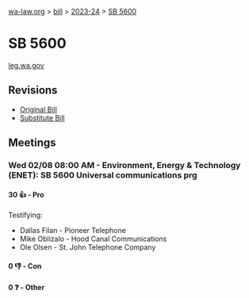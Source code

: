 [wa-law.org](/) > [bill](/bill/) > [2023-24](/bill/2023-24/) > [SB 5600](/bill/2023-24/sb/5600/)

# SB 5600
[leg.wa.gov](https://app.leg.wa.gov/billsummary?BillNumber=5600&Year=2023&Initiative=false)

## Revisions
* [Original Bill](1/)
* [Substitute Bill](S/)

## Meetings
### Wed 02/08 08:00 AM - Environment, Energy & Technology (ENET): SB 5600 Universal communications prg
#### 30 👍 - Pro
Testifying:
* Dallas Filan - Pioneer Telephone
* Mike Oblizalo - Hood Canal Communications
* Ole Olsen - St. John Telephone Company

#### 0 👎 - Con

#### 0 ❓ - Other
